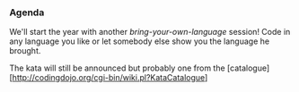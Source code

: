 ### Agenda ###

We'll start the year with another *bring-your-own-language* session! Code in any language you like or let somebody else show you the language he brought.

The kata will still be announced but probably one from the [catalogue][http://codingdojo.org/cgi-bin/wiki.pl?KataCatalogue]
